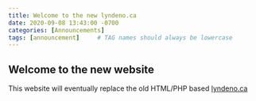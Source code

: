 ```yaml
---
title: Welcome to the new lyndeno.ca
date: 2020-09-08 13:43:00 -0700
categories: [Announcements]
tags: [announcement]     # TAG names should always be lowercase
---
```


## Welcome to the new website

This website will eventually replace the old HTML/PHP based [lyndeno.ca](https://lyndeno.ca)
